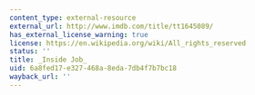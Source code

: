 ```yaml
---
content_type: external-resource
external_url: http://www.imdb.com/title/tt1645089/
has_external_license_warning: true
license: https://en.wikipedia.org/wiki/All_rights_reserved
status: ''
title: _Inside Job_
uid: 6a8fed17-e327-468a-8eda-7db4f7b7bc18
wayback_url: ''
---
```

